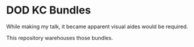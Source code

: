 # DOD KC Bundles

While making my talk, it became apparent visual aides would be required.

This repository warehouses those bundles.
